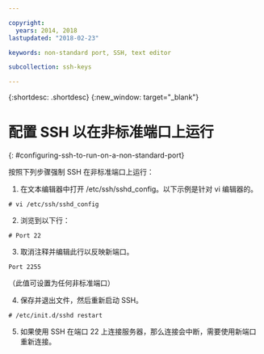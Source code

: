 ```yaml
---

copyright:
  years: 2014, 2018
lastupdated: "2018-02-23"

keywords: non-standard port, SSH, text editor

subcollection: ssh-keys

---
```


{:shortdesc: .shortdesc}
{:new_window: target="_blank"}

# 配置 SSH 以在非标准端口上运行
{: #configuring-ssh-to-run-on-a-non-standard-port}

按照下列步骤强制 SSH 在非标准端口上运行：

1. 在文本编辑器中打开 /etc/ssh/sshd_config。以下示例是针对 vi 编辑器的。
```
# vi /etc/ssh/sshd_config
```

2. 浏览到以下行：
```
# Port 22
```

3. 取消注释并编辑此行以反映新端口。
```
Port 2255
```
（此值可设置为任何非标准端口）



4. 保存并退出文件，然后重新启动 SSH。
```
# /etc/init.d/sshd restart
```

5. 如果使用 SSH 在端口 22 上连接服务器，那么连接会中断，需要使用新端口重新连接。
